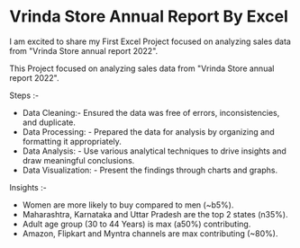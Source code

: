 # Vrinda Store Annual Report By Excel

I am  excited to share my First Excel Project focused on analyzing sales data from "Vrinda Store annual report 2022".

This Project focused on analyzing sales data from "Vrinda Store annual report 2022".

Steps :-

- Data Cleaning:- Ensured the data was free of errors, inconsistencies, and duplicate.
- Data Processing: - Prepared the data for analysis by organizing and formatting it appropriately.
- Data Analysis: - Use various analytical techniques to drive insights and draw meaningful conclusions.
- Data Visualization: - Present the findings through charts and graphs.

Insights :-

- Women are more likely to buy compared to men (~b5%).
- Maharashtra, Karnataka and Uttar Pradesh are the top 2 states (n35%).
- Adult age group (30 to 44 Years) is max (a50%) contributing. 
- Amazon, Flipkart and Myntra channels are max contributing (~80%).
